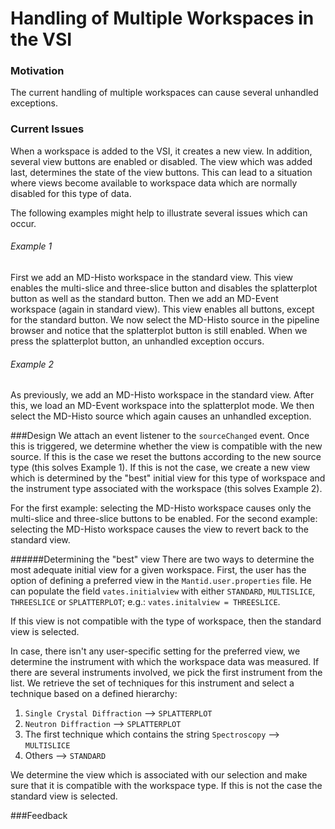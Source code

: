 # Handling of Multiple Workspaces in the VSI

### Motivation
The current handling of multiple workspaces can cause several unhandled exceptions.

### Current Issues
When a workspace is added to the VSI, it creates a new view.
In addition, several view buttons are enabled or disabled.
The view which was added last, determines the state of the view buttons.
This can lead to a situation where views become available to workspace data which are normally disabled for this type of data.

The following examples might help to illustrate several issues which can occur.

###### Example 1
First we add an MD-Histo workspace in the standard view. This view enables the multi-slice and three-slice button and disables the splatterplot button as well as the standard button.
Then we add an MD-Event workspace (again in standard view). This view enables all buttons, except for the standard button. We now select the MD-Histo source in the pipeline browser and notice that the splatterplot button is still enabled. When we press the splatterplot button, an unhandled exception occurs.

###### Example 2
As previously, we add an MD-Histo workspace in the standard view. After this, we load an MD-Event workspace into the splatterplot mode. We then select the MD-Histo source which again causes an unhandled exception.


###Design
We attach an event listener to the `sourceChanged` event. Once this is triggered, we determine whether the view is compatible with the new source. If this is the case we reset the buttons according to the new source type (this solves Example 1). If this is not the case, we create a new view which is determined by the "best" initial view for this type of workspace and the instrument type associated with the workspace (this solves Example 2).

For the first example: selecting the MD-Histo workspace causes only the multi-slice and three-slice buttons to be enabled.
For the second example: selecting the MD-Histo workspace causes the view to revert back to the standard view. 

######Determining the "best" view
There are two ways to determine the most adequate initial view for a given workspace. 
First, the user has the option of defining a preferred view in the `Mantid.user.properties` file. He can populate the field `vates.initialview` with either `STANDARD`, `MULTISLICE`, `THREESLICE` or `SPLATTERPLOT`; e.g.: `vates.initalview = THREESLICE`.

If this view is not compatible with the type of workspace, then the standard view is selected.

In case, there isn't any user-specific setting for the preferred view, we determine the instrument with which the workspace data was measured. If there are several instruments involved, we pick the first instrument from the list. We retrieve the set of techniques for this instrument and select a technique based on a defined hierarchy:

1. `Single Crystal Diffraction` --> `SPLATTERPLOT`
2. `Neutron Diffraction` --> `SPLATTERPLOT`
3. The first technique which contains the string `Spectroscopy`  --> `MULTISLICE`
4. Others --> `STANDARD`

We determine the view which is associated with our selection and make sure that it is compatible with the workspace type. If this is not the case the standard view is selected.

###Feedback
